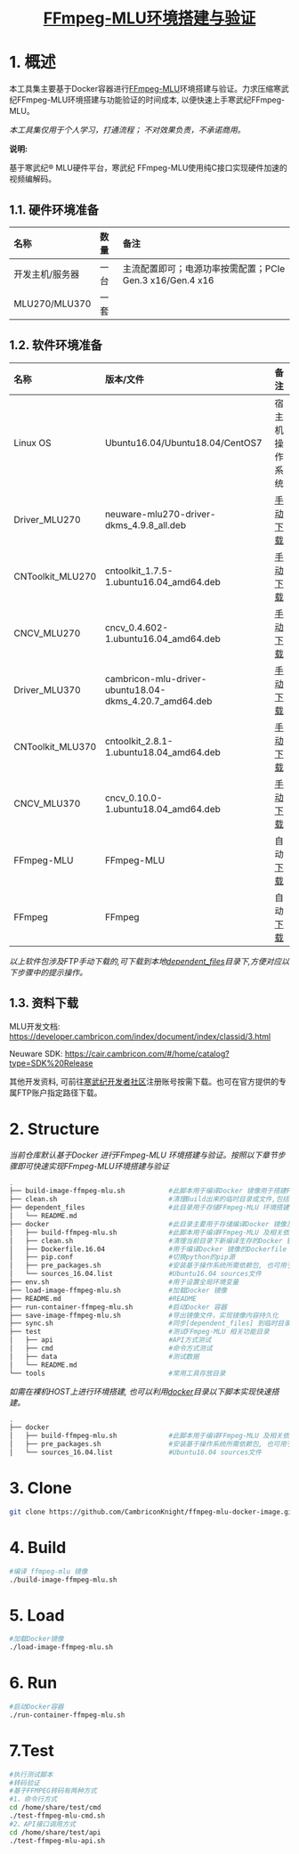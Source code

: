 <p align="center">
    <a href="https://gitee.com/cambriconknight/ffmpeg-mlu-docker-image">
        <h1 align="center">FFmpeg-MLU环境搭建与验证</h1>
    </a>
</p>

# 1. 概述

本工具集主要基于Docker容器进行[FFmpeg-MLU](https://github.com/Cambricon/ffmpeg-mlu)环境搭建与验证。力求压缩寒武纪FFmpeg-MLU环境搭建与功能验证的时间成本, 以便快速上手寒武纪FFmpeg-MLU。

*本工具集仅用于个人学习，打通流程； 不对效果负责，不承诺商用。*

**说明:**

基于寒武纪® MLU硬件平台，寒武纪 FFmpeg-MLU使用纯C接口实现硬件加速的视频编解码。

## 1.1. 硬件环境准备

| 名称            | 数量       | 备注                |
| :-------------- | :--------- | :------------------ |
| 开发主机/服务器 | 一台       |主流配置即可；电源功率按需配置；PCIe Gen.3 x16/Gen.4 x16 |
| MLU270/MLU370    | 一套       |  |

## 1.2. 软件环境准备

| 名称                   | 版本/文件                                    | 备注            |
| :-------------------- | :-------------------------------             | :--------------- |
| Linux OS              | Ubuntu16.04/Ubuntu18.04/CentOS7   | 宿主机操作系统   |
| Driver_MLU270         | neuware-mlu270-driver-dkms_4.9.8_all.deb    | [手动下载](ftp://username@download.cambricon.com:8821/product/GJD/MLU270/1.7.604/Ubuntu16.04/Driver/neuware-mlu270-driver-dkms_4.9.8_all.deb)   |
| CNToolkit_MLU270      | cntoolkit_1.7.5-1.ubuntu16.04_amd64.deb   | [手动下载](ftp://username@download.cambricon.com:8821/product/GJD/MLU270/1.7.604/Ubuntu16.04/CNToolkit/cntoolkit_1.7.5-1.ubuntu16.04_amd64.deb)   |
| CNCV_MLU270           | cncv_0.4.602-1.ubuntu16.04_amd64.deb    | [手动下载](ftp://username@download.cambricon.com:8821/product/GJD/MLU270/1.7.604/Ubuntu16.04/CNCV/cncv_0.4.602-1.ubuntu16.04_amd64.deb)   |
| Driver_MLU370         | cambricon-mlu-driver-ubuntu18.04-dkms_4.20.7_amd64.deb    | [手动下载](ftp://username@download.cambricon.com:8821/product/MLU370/inference/1.4.0/driver_v4.20.7/Ubuntu/18.04/cambricon-mlu-driver-ubuntu18.04-dkms_4.20.7_amd64.deb)   |
| CNToolkit_MLU370      | cntoolkit_2.8.1-1.ubuntu18.04_amd64.deb   | [手动下载](ftp://username@download.cambricon.com:8821/product/MLU370/inference/1.4.0/cntoolkit_v2.8.1/Ubuntu/18.04/cntoolkit_2.8.1-1.ubuntu18.04_amd64.deb)   |
| CNCV_MLU370           | cncv_0.10.0-1.ubuntu18.04_amd64.deb    | [手动下载](ftp://username@download.cambricon.com:8821/product/MLU370/inference/1.4.0/cncv_v0.10.0/Ubuntu/18.04/cncv_0.10.0-1.ubuntu18.04_amd64.deb)   |
| FFmpeg-MLU            | FFmpeg-MLU   | 自动[下载](https://github.com/Cambricon/ffmpeg-mlu)    |
| FFmpeg                | FFmpeg   | 自动[下载](https://gitee.com/mirrors/ffmpeg.git)    |

*以上软件包涉及FTP手动下载的,可下载到本地[dependent_files](./dependent_files)目录下,方便对应以下步骤中的提示操作。*

## 1.3. 资料下载

MLU开发文档: https://developer.cambricon.com/index/document/index/classid/3.html

Neuware SDK: https://cair.cambricon.com/#/home/catalog?type=SDK%20Release

其他开发资料, 可前往[寒武纪开发者社区](https://developer.cambricon.com)注册账号按需下载。也可在官方提供的专属FTP账户指定路径下载。

# 2. Structure

*当前仓库默认基于Docker 进行FFmpeg-MLU 环境搭建与验证。按照以下章节步骤即可快速实现FFmpeg-MLU环境搭建与验证*

```bash
.
├── build-image-ffmpeg-mlu.sh           #此脚本用于编译Docker 镜像用于搭建FFmpeg-MLU 环境
├── clean.sh                            #清理Build出来的临时目录或文件,包括镜像文件,已加载的镜像,已加载的容器等
├── dependent_files                     #此目录用于存储FFmpeg-MLU 环境搭建与验证所依赖的文件
│   └── README.md
├── docker                              #此目录主要用于存储编译Docker 镜像及验证FFmpeg-MLU 所需依赖文件
│   ├── build-ffmpeg-mlu.sh             #此脚本用于编译FFmpeg-MLU 及相关依赖项, 也可用于裸机下环境搭建
│   ├── clean.sh                        #清理当前目录下新编译生存的Docker 镜像文件
│   ├── Dockerfile.16.04                #用于编译Docker 镜像的Dockerfile 文件
│   ├── pip.conf                        #切换python的pip源
│   ├── pre_packages.sh                 #安装基于操作系统所需依赖包, 也可用于裸机下环境搭建
│   └── sources_16.04.list              #Ubuntu16.04 sources文件
├── env.sh                              #用于设置全局环境变量
├── load-image-ffmpeg-mlu.sh            #加载Docker 镜像
├── README.md                           #README
├── run-container-ffmpeg-mlu.sh         #启动Docker 容器
├── save-image-ffmpeg-mlu.sh            #导出镜像文件，实现镜像内容持久化
├── sync.sh                             #同步[dependent_files] 到临时目录[ffmpeg-mlu]
├── test                                #测试FFmpeg-MLU 相关功能目录
│   ├── api                             #API方式测试
│   ├── cmd                             #命令方式测试
│   ├── data                            #测试数据
│   └── README.md
└── tools                               #常用工具存放目录
```

*如需在裸机HOST上进行环境搭建, 也可以利用[docker](./docker)目录以下脚本实现快速搭建。*

```bash
.
├── docker
│   ├── build-ffmpeg-mlu.sh             #此脚本用于编译FFmpeg-MLU 及相关依赖项, 也可用于裸机下环境搭建
│   ├── pre_packages.sh                 #安装基于操作系统所需依赖包, 也可用于裸机下环境搭建
│   └── sources_16.04.list              #Ubuntu16.04 sources文件
```

# 3. Clone
```bash
git clone https://github.com/CambriconKnight/ffmpeg-mlu-docker-image.git
```

# 4. Build
```bash
#编译 ffmpeg-mlu 镜像
./build-image-ffmpeg-mlu.sh
```

# 5. Load
```bash
#加载Docker镜像
./load-image-ffmpeg-mlu.sh
```

# 6. Run
```bash
#启动Docker容器
./run-container-ffmpeg-mlu.sh
```

# 7.Test
```bash
#执行测试脚本
#转码验证
#基于FFMPEG转码有两种方式
#1、命令行方式
cd /home/share/test/cmd
./test-ffmpeg-mlu-cmd.sh
#2、API接口调用方式
cd /home/share/test/api
./test-ffmpeg-mlu-api.sh
```

